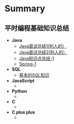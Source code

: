 # Summary #
## 平时编程基础知识总结 ##
<ul>
<li>
<b>Java</b>	<ul>
				<li><a href="https://github.com/nice01qc/Summary/blob/master/Java/java%E7%9F%A5%E8%AF%86%E7%82%B9-1.md">Java面试总结1(别人的）</a></li>
    			<li><a href="https://github.com/nice01qc/Summary/blob/master/Java/Java%E9%9D%A2%E8%AF%952(%E5%88%AB%E4%BA%BA%E7%9A%84).md">Java面试总结2(别人的）</a></li>
    			<li><a href="https://github.com/nice01qc/Summary/blob/master/Java/java%E7%9F%A5%E8%AF%86%E7%82%B9-1.md">Java知识点总结-1</a></li>
				<li><a href="https://github.com/nice01qc/Summary/blob/master/Java/spring-1.md">Spring-1</a></li>
			</ul>
</li>

<li>
<b>SQL</b>	<ul>
				<li><a href="https://github.com/nice01qc/Summary/blob/master/SQL/mysqlexcercise.sql">基本的SQL知识</a></li>
			</ul>
</li>

<li>
<b>JavaScript</b>	<ul>
				<li></li>
			</ul>
</li>

<li>
<b>Python</b>	<ul>
				<li></li>
			</ul>
</li>

<li>
<b>C</b>	<ul>
				<li></li>
			</ul>
</li>

<li>
<b>C plus plus</b>	<ul>
				<li></li>
			</ul>
</li>
</ul>